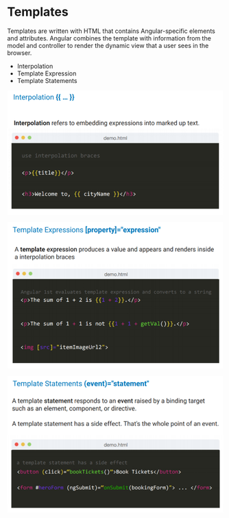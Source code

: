 # Templates

Templates are written with HTML that contains Angular-specific elements and attributes. Angular combines the template with information from the model and controller to render the dynamic view that a user sees in the browser.

* Interpolation
* Template Expression
* Template Statements

![](../.gitbook/assets/interpolation.PNG)

![](../.gitbook/assets/template-expression.PNG)

![](../.gitbook/assets/template-statements.PNG)

